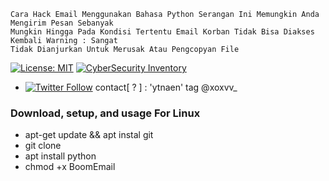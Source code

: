 ```
Cara Hack Email Menggunakan Bahasa Python Serangan Ini Memungkin Anda Mengirim Pesan Sebanyak 
Mungkin Hingga Pada Kondisi Tertentu Email Korban Tidak Bisa Diakses Kembali Warning : Sangat 
Tidak Dianjurkan Untuk Merusak Atau Pengcopyan File
```
[![License: MIT](https://img.shields.io/badge/Check-Youtube-red.svg)](https://youtu.be/JCqup2Vmaz8)
[![CyberSecurity Inventory](https://img.shields.io/badge/Hack-informations-FF5050_flat.svg)](https://youtu.be/JCqup2Vmaz8)

* [![Twitter Follow](https://img.shields.io/twitter/follow/jay_townsend1.svg?style=social&label=Follow)](https://twitter.com/xoxvv_) contact[ ? ] : 'ytnaen' tag @xoxvv_

### Download, setup, and usage For Linux
* apt-get update && apt instal git
* git clone 
* apt install python
* chmod +x BoomEmail



